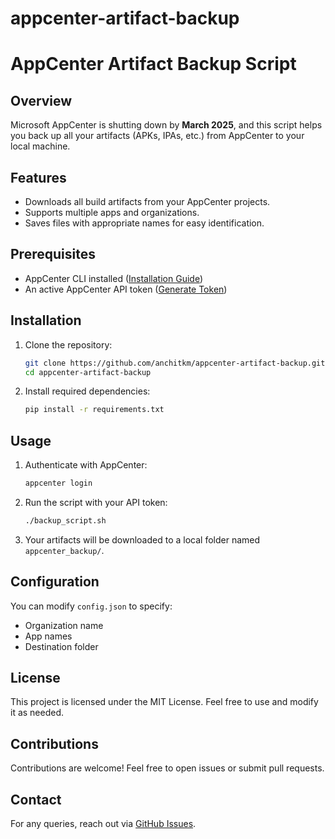 # appcenter-artifact-backup

# AppCenter Artifact Backup Script

## Overview

Microsoft AppCenter is shutting down by **March 2025**, and this script helps you back up all your artifacts (APKs, IPAs, etc.) from AppCenter to your local machine.

## Features

- Downloads all build artifacts from your AppCenter projects.
- Supports multiple apps and organizations.
- Saves files with appropriate names for easy identification.

## Prerequisites

- AppCenter CLI installed ([Installation Guide](https://learn.microsoft.com/en-us/appcenter/cli/))
- An active AppCenter API token ([Generate Token](https://appcenter.ms/settings))

## Installation

1. Clone the repository:
   ```sh
   git clone https://github.com/anchitkm/appcenter-artifact-backup.git
   cd appcenter-artifact-backup
   ```
2. Install required dependencies:
   ```sh
   pip install -r requirements.txt
   ```

## Usage

1. Authenticate with AppCenter:
   ```sh
   appcenter login
   ```
2. Run the script with your API token:
   ```sh
   ./backup_script.sh
   ```
3. Your artifacts will be downloaded to a local folder named `appcenter_backup/`.

## Configuration

You can modify `config.json` to specify:

- Organization name
- App names
- Destination folder

## License

This project is licensed under the MIT License. Feel free to use and modify it as needed.

## Contributions

Contributions are welcome! Feel free to open issues or submit pull requests.

## Contact

For any queries, reach out via [GitHub Issues](https://github.com/anchitkm/appcenter-artifact-backup/issues).

